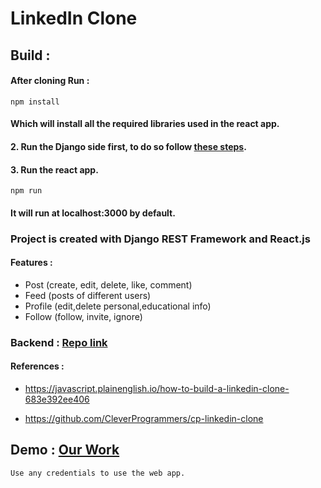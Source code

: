 # LinkedIn Clone

## Build :

#### After cloning Run :

```
npm install
```

#### Which will install all the required libraries used in the react app.

#### 2. Run the Django side first, to do so follow [these steps](https://github.com/Twopersonwork/LinkedIn-Clone-Django).

#### 3. Run the react app.

```
npm run
```

#### It will run at localhost:3000 by default.

### Project is created with **Django REST Framework** and **React.js**

#### Features :

- Post (create, edit, delete, like, comment)
- Feed (posts of different users)
- Profile (edit,delete personal,educational info)
- Follow (follow, invite, ignore)

### Backend : [Repo link](https://github.com/Twopersonwork/LinkedIn-Clone-Django)

#### References :

- https://javascript.plainenglish.io/how-to-build-a-linkedin-clone-683e392ee406

- https://github.com/CleverProgrammers/cp-linkedin-clone

## Demo : [Our Work](https://ditto-linkedin.herokuapp.com/)

```
Use any credentials to use the web app.
```
